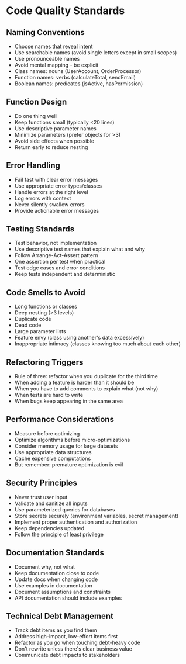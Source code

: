 # Code Quality Standards

## Naming Conventions
- Choose names that reveal intent
- Use searchable names (avoid single letters except in small scopes)
- Use pronounceable names
- Avoid mental mapping - be explicit
- Class names: nouns (UserAccount, OrderProcessor)
- Function names: verbs (calculateTotal, sendEmail)
- Boolean names: predicates (isActive, hasPermission)

## Function Design
- Do one thing well
- Keep functions small (typically <20 lines)
- Use descriptive parameter names
- Minimize parameters (prefer objects for >3)
- Avoid side effects when possible
- Return early to reduce nesting

## Error Handling
- Fail fast with clear error messages
- Use appropriate error types/classes
- Handle errors at the right level
- Log errors with context
- Never silently swallow errors
- Provide actionable error messages

## Testing Standards
- Test behavior, not implementation
- Use descriptive test names that explain what and why
- Follow Arrange-Act-Assert pattern
- One assertion per test when practical
- Test edge cases and error conditions
- Keep tests independent and deterministic

## Code Smells to Avoid
- Long functions or classes
- Deep nesting (>3 levels)
- Duplicate code
- Dead code
- Large parameter lists  
- Feature envy (class using another's data excessively)
- Inappropriate intimacy (classes knowing too much about each other)

## Refactoring Triggers
- Rule of three: refactor when you duplicate for the third time
- When adding a feature is harder than it should be
- When you have to add comments to explain what (not why)
- When tests are hard to write
- When bugs keep appearing in the same area

## Performance Considerations
- Measure before optimizing
- Optimize algorithms before micro-optimizations
- Consider memory usage for large datasets
- Use appropriate data structures
- Cache expensive computations
- But remember: premature optimization is evil

## Security Principles
- Never trust user input
- Validate and sanitize all inputs
- Use parameterized queries for databases
- Store secrets securely (environment variables, secret management)
- Implement proper authentication and authorization
- Keep dependencies updated
- Follow the principle of least privilege

## Documentation Standards
- Document why, not what
- Keep documentation close to code
- Update docs when changing code
- Use examples in documentation
- Document assumptions and constraints
- API documentation should include examples

## Technical Debt Management
- Track debt items as you find them
- Address high-impact, low-effort items first
- Refactor as you go when touching debt-heavy code
- Don't rewrite unless there's clear business value
- Communicate debt impacts to stakeholders